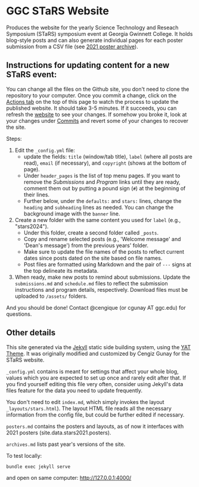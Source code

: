 # GGC STaRS Website 

Produces the website for the yearly Science Technology and Reseach
Symposium (STaRS) symposium event at Georgia Gwinnett College. It
holds blog-style posts and can also generate individual pages for each
poster submission from a CSV file
(see
[2021 poster archive](https://ggc-stars.github.io/archive-stars2021/posters/)).

## Instructions for updating content for a new STaRS event:

You can change all the files on the Github site, you don't need to
clone the repository to your computer. Once you commit a change, click
on the [Actions tab](actions) on the top of this page to watch the
process to update the published website. It should take 3-5
minutes. If it succeeds, you can refresh
the [website](https://ggc-stars.github.io/) to see your changes. If
somehow you broke it, look at your changes
under [Commits](commits/master) and revert some of your changes to
recover the site.

Steps:

1. Edit the `_config.yml` file:
    - update the fields: `title` (window/tab title), `label` (where
    all posts are read), `email` (if necessary), and `copyright` (shows
    at the bottom of page).
    - Under `header_pages` is the list of top menu pages. If you want
    to remove the _Submissions_ and _Program_ links until they are
    ready, comment them out by putting a pound sign (`#`) at the
    beginning of their lines.
    - Further below, under the `defaults:` and `stars:` lines, change
    the `heading` and `subheading` lines as needed. You can change the
    background image with the `banner` line.
1. Create a new folder with the same content you used for `label` (e.g., "stars2024").
    - Under this folder, create a second folder called `_posts`.
    - Copy and rename selected posts (e.g., 'Welcome message' and
      'Dean's message') from the previous years' folder.
    - Make sure to update the file names of the posts to reflect
      current dates since posts dated on the site based on file names.
    - Post files are formatted using Markdown and the pair of `---`
      signs at the top delineate its metadata.
1. When ready, make new posts to remind about submissions. Update the
   `submissions.md` and `schedule.md` files to reflect the submission
   instructions and program details, respectively. Download files must
   be uploaded to `/assets/` folders.
   
And you should be done! Contact @cengique (or cgunay AT ggc.edu) for questions.

## Other details

This site generated via the [Jekyll](https://jekyllrb.com/) static
side building system, using
the [YAT Theme](https://github.com/jeffreytse/jekyll-theme-yat). It
was originally modified and customized by Cengiz Gunay for the STaRS
website.

`_config.yml` contains is meant for settings that affect your whole
blog, values which you are expected to set up once and rarely edit
after that. If you find yourself editing this file very often,
consider using Jekyll's data files feature for the data you need to
update frequently.

You don't need to edit `index.md`, which simply invokes the layout
`_layouts/stars.html`). The layout HTML file reads all the necessary
information from the config file, but could be further edited if
necessary.

`posters.md` contains the posters and layouts, as of now it interfaces
with 2021 posters (site.data.stars2021.posters).

`archives.md` lists past year's versions of the site.

To test locally: 

```bash
bundle exec jekyll serve
```

and open on same computer: http://127.0.0.1:4000/
